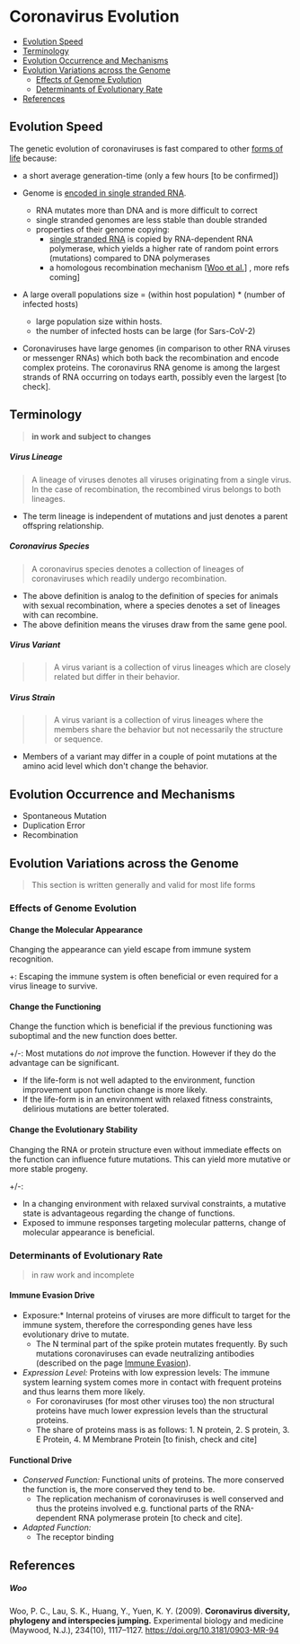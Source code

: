 # Coronavirus Evolution

* [Evolution Speed](#evolution-speed)
* [Terminology](#terminology)
* [Evolution Occurrence and Mechanisms](#evolution-occurrence-and-mechanisms)
* [Evolution Variations across the Genome](#evolution-variations-across-the-genome)
  * [Effects of Genome Evolution](#effects-of-genome-evolution)
  * [Determinants of Evolutionary Rate](#determinants-of-evolutionary-rate)
* [References](#references)


## Evolution Speed
The genetic evolution of coronaviruses is fast compared to other [forms of life](./life-forms.md) because:
* a short average generation-time (only a few hours [to be confirmed]) 
* Genome is [encoded in single stranded RNA](./life-forms.md#lifetime-storage). 
  * RNA mutates more than DNA and is more difficult to correct
  * single stranded genomes are less stable than double stranded
  * properties of their genome copying:
    * [single stranded RNA](../2_biological/life-forms.md#ssRNA) is copied by RNA-dependent RNA polymerase, which yields a higher rate of random point errors (mutations) compared to DNA polymerases
    * a homologous recombination mechanism [[Woo et al.](#woo)] , more refs coming]
* A large overall populations size = (within host population) * (number of infected hosts)
  * large population size within hosts. 
  * the number of infected hosts can be large (for Sars-CoV-2)

* Coronaviruses have large genomes (in comparison to other RNA viruses or messenger RNAs) which both back the recombination and encode complex proteins. The coronavirus RNA genome is among the largest strands of RNA occurring on todays earth, possibly even the largest [to check].  



## Terminology

> **in work and subject to changes**

##### Virus Lineage
> A lineage of viruses denotes all viruses originating from a single virus. In the case of recombination, the recombined virus belongs to both lineages.

* The term lineage is independent of mutations and just denotes a parent offspring relationship.

##### Coronavirus Species
> A coronavirus species denotes a collection of lineages of coronaviruses which readily undergo recombination.

* The above definition is analog to the definition of species for animals with sexual recombination, where a species denotes a set of lineages with can recombine.
* The above definition means the viruses draw from the same gene pool.

##### Virus Variant
>> A virus variant is a collection of virus lineages which are closely related but differ in their behavior.

##### Virus Strain
>> A virus variant is a collection of virus lineages where the members share the behavior but not necessarily the structure or sequence. 

* Members of a variant may differ in a couple of point mutations at the amino acid level which don't change the behavior. 



## Evolution Occurrence and Mechanisms
* Spontaneous Mutation
* Duplication Error
* Recombination



## Evolution Variations across the Genome

> This section is written generally and valid for most life forms

### Effects of Genome Evolution

#### Change the Molecular Appearance
Changing the appearance can yield escape from immune system recognition. 

+: Escaping the immune system is often beneficial or even required for a virus lineage to survive.

#### Change the Functioning
Change the function which is beneficial if the previous functioning was suboptimal and the new function does better.

+/-: Most mutations do *not* improve the function. However if they do the advantage can be significant. 
  * If the life-form is not well adapted to the environment, function improvement upon function change is more likely.
  * If the life-form is in an environment with relaxed fitness constraints, delirious  mutations are better tolerated.

#### Change the Evolutionary Stability
Changing the RNA or protein structure even without immediate effects on the function can influence future mutations. This can yield more mutative or more stable progeny.

+/-: 
  * In a changing environment with relaxed survival constraints, a mutative state is advantageous regarding the change of functions.
  * Exposed to immune responses targeting molecular patterns, change of molecular appearance is beneficial.



### Determinants of Evolutionary Rate

> in raw work and incomplete

#### Immune Evasion Drive
* Exposure:* Internal proteins of viruses are more difficult to target for the immune system, therefore the corresponding genes have less evolutionary drive to mutate.
  * The N terminal part of the spike protein mutates frequently. By such mutations coronaviruses can evade neutralizing antibodies (described on the page [Immune Evasion](./../4_immunological/immune_evasion.md)).
* *Expression Level:* Proteins with low expression levels: The immune system learning system comes more in contact with frequent proteins and thus learns them more likely.
  * For coronaviruses (for most other viruses too) the non structural proteins have much lower expression levels than the structural proteins.
  * The share of proteins mass is as follows: 1. N protein, 2. S protein, 3. E Protein, 4. M Membrane Protein [to finish, check and cite]

#### Functional Drive
* *Conserved Function:* Functional units of proteins. The more conserved the function is, the more conserved they tend to be.
  * The replication mechanism of coronaviruses is well conserved and thus the proteins involved e.g. functional parts of the RNA-dependent RNA polymerase protein [to check and cite]. 
* *Adapted Function:*
  * The receptor binding 


## References

##### Woo
Woo, P. C., Lau, S. K., Huang, Y., Yuen, K. Y. (2009). 
**Coronavirus diversity, phylogeny and interspecies jumping.** 
Experimental biology and medicine (Maywood, N.J.), 234(10), 1117–1127. 
https://doi.org/10.3181/0903-MR-94